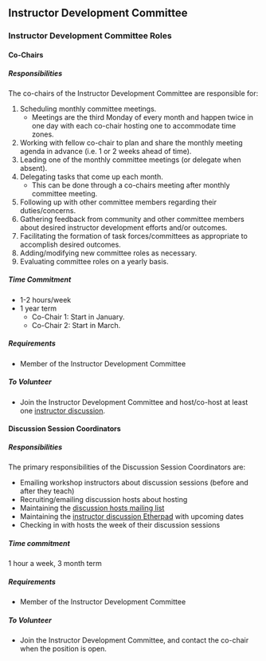## Instructor Development Committee

### Instructor Development Committee Roles

#### Co-Chairs

##### Responsibilities

The co-chairs of the Instructor Development Committee are responsible for: 

1. Scheduling monthly committee meetings.  
    - Meetings are the third Monday of every month and happen twice in one day with each co-chair hosting one to accommodate time zones.
2. Working with fellow co-chair to plan and share the monthly meeting agenda in advance (i.e. 1 or 2 weeks ahead of time).   
3. Leading one of the monthly committee meetings (or delegate when absent).
4. Delegating tasks that come up each month. 
    - This can be done through a co-chairs meeting after monthly committee meeting.  
5. Following up with other committee members regarding their duties/concerns.
6. Gathering feedback from community and other committee members about desired instructor development efforts and/or outcomes.
7. Facilitating the formation of task forces/committees as appropriate to accomplish desired outcomes.
8. Adding/modifying new committee roles as necessary.
9. Evaluating committee roles on a yearly basis.


##### Time Commitment

- 1-2 hours/week 
- 1 year term 
    - Co-Chair 1: Start in January. 
    - Co-Chair 2: Start in March.  

##### Requirements

- Member of the Instructor Development Committee

##### To Volunteer

- Join the Instructor Development Committee and host/co-host at least one [instructor discussion](http://pad.software-carpentry.org/instructor-discussion). 

#### Discussion Session Coordinators

##### Responsibilities

The primary responsibilities of the Discussion Session Coordinators are:

- Emailing workshop instructors about discussion sessions (before and after they teach)
- Recruiting/emailing discussion hosts about hosting
- Maintaining the [discussion hosts mailing list](mailto:discussion-hosts@carpentries.org)
- Maintaining the [instructor discussion Etherpad](http://pad.software-carpentry.org/instructor-discussion) with upcoming dates
- Checking in with hosts the week of their discussion sessions

##### Time commitment

1 hour a week, 3 month term

##### Requirements

- Member of the Instructor Development Committee

##### To Volunteer

- Join the Instructor Development Committee, and contact the co-chair when the position is open.
